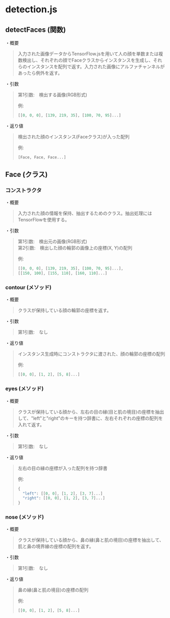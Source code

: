 # detection.js

## detectFaces (関数)
・概要
> 入力された画像データからTensorFlow.jsを用いて人の顔を単数または複数検出し、それぞれの顔でFaceクラスからインスタンスを生成し、それらのインスタンスを配列で返す。入力された画像にアルファチャンネルがあったら例外を返す。

・引数
> 第1引数:　検出する画像(RGB形式)
> 
> 例:  
> ```javascript
> [[0, 0, 0], [139, 219, 35], [100, 70, 95]...]
> ```

・返り値
> 検出された顔のインスタンス(Faceクラス)が入った配列
> 
> 例:  
> ```javascript
> [Face, Face, Face...]
> ```

## Face (クラス)

### コンストラクタ
・概要
> 入力された顔の情報を保持、抽出するためのクラス。抽出処理にはTensorFlowを使用する。

・引数
> 第1引数:　検出元の画像(RGB形式)  
> 第2引数:　検出した顔の輪郭の画像上の座標(X, Y)の配列
> 
> 例:  
> ```javascript
> [[0, 0, 0], [139, 219, 35], [100, 70, 95]...],
> [[150, 100], [155, 110], [160, 110]...]
> ```

### contour (メソッド)
・概要
> クラスが保持している顔の輪郭の座標を返す。

・引数
> 第1引数:　なし

・返り値
> インスタンス生成時にコンストラクタに渡された、顔の輪郭の座標の配列
> 
> 例:  
> ```javascript
> [[0, 0], [1, 2], [5, 8]...]
> ```

### eyes (メソッド)
・概要
> クラスが保持している顔から、左右の目の縁(目と肌の境目)の座標を抽出して、"left"と"right"のキーを持つ辞書に、左右それぞれの座標の配列を入れて返す。

・引数
> 第1引数:　なし

・返り値
> 左右の目の縁の座標が入った配列を持つ辞書
> 
> 例:
> ```javascript
> {
>   "left": [[0, 0], [1, 2], [3, 7]...]
>   "right": [[0, 0], [1, 2], [3, 7]...]
> }
> ```

### nose (メソッド)
・概要
> クラスが保持している顔から、鼻の縁(鼻と肌の境目)の座標を抽出して、肌と鼻の境界線の座標の配列を返す。

・引数
> 第1引数:　なし

・返り値
> 鼻の縁(鼻と肌の境目)の座標の配列
> 
> 例:  
> ```javascript
> [[0, 0], [1, 2], [5, 8]...]
> ```
